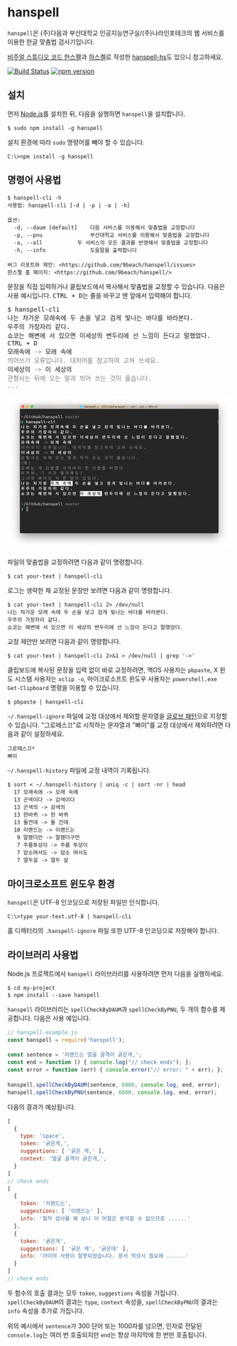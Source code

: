 # hanspell
`hanspell`은 (주)다음과 부산대학교 인공지능연구실/(주)나라인포테크의 웹 서비스를 이용한 한글 맞춤법 검사기입니다.

[비주얼 스튜디오 코드 한스펠](https://github.com/9beach/vscode-hanspell)과 [하스켈](https://www.haskell.org/)로 작성한 [hanspell-hs](https://github.com/9beach/hanspell-hs)도 있으니 참고하세요.

[![Build Status](https://travis-ci.org/9beach/hanspell.svg?branch=master)](https://travis-ci.org/9beach/hanspell) [![npm version](https://badge.fury.io/js/hanspell.svg)](https://badge.fury.io/js/hanspell)

## 설치
먼저 [Node.js](https://nodejs.org/ko/)를 설치한 뒤, 다음을 실행하면 `hanspell`을
설치합니다.
```
$ sudo npm install -g hanspell
```

설치 환경에 따라 `sudo` 명령어를 빼야 할 수 있습니다.
```
C:\>npm install -g hanspell
```

## 명령어 사용법

```
$ hanspell-cli -h
사용법: hanspell-cli [-d | -p | -a | -h] 

옵션:
  -d, --daum [default]	  다음 서비스를 이용해서 맞춤법을 교정합니다
  -p, --pnu               부산대학교 서비스를 이용해서 맞춤법을 교정합니다
  -a, --all 		  두 서비스의 모든 결과를 반영해서 맞춤법을 교정합니다
  -h, --info              도움말을 출력합니다

버그 리포트와 제안: <https://github.com/9beach/hanspell/issues>
한스펠 홈 페이지: <https://github.com/9beach/hanspell/>
```

문장을 직접 입력하거나 클립보드에서 복사해서 맞춤법을 교정할 수 있습니다. 다음은
사용 예시입니다. <kbd>CTRL + D</kbd>는 줄을 바꾸고 맨 앞에서 입력해야 합니다.
<pre>
$ hanspell-cli
나는 차가운 모래속에 두 손을 넣고 검게 빛나는 바다를 바라본다.
우주의 가장자리 같다.
쇼코는 해변에 서 있으면 이세상의 변두리에 선 느낌이 든다고 말했었다.
<kbd>CTRL + D</kbd>
모래속에 <font color=grey>-></font> 모래 속에<font color=grey>
띄어쓰기 오류입니다. 대치어를 참고하여 고쳐 쓰세요.</font>
이세상의 <font color=grey>-></font> 이 세상의<font color=grey>
관형사는 뒤에 오는 말과 띄어 쓰는 것이 옳습니다.
...</font>
</pre>

![스크린샷](https://raw.githubusercontent.com/9beach/hanspell/master/hanspell-screenshot.png "한스펠 스크린샷")

파일의 맞춤법을 교정하려면 다음과 같이 명령합니다.
```
$ cat your-text | hanspell-cli
```
로그는 생략한 채 교정된 문장만 보려면 다음과 같이 명령합니다.
```
$ cat your-text | hanspell-cli 2> /dev/null
나는 차가운 모래 속에 두 손을 넣고 검게 빛나는 바다를 바라본다.
우주의 가장자리 같다.
쇼코는 해변에 서 있으면 이 세상의 변두리에 선 느낌이 든다고 말했었다.
```
교정 제안만 보려면 다음과 같이 명령합니다.
```
$ cat your-text | hanspell-cli 2>&1 > /dev/null | grep '->'
```
클립보드에 복사된 문장을 입력 없이 바로 교정하려면, 맥OS 사용자는 `pbpaste`, 
X 윈도 시스템 사용자는 `xclip -o`, 마이크로소프트 윈도우 사용자는 
`powershell.exe Get-Clipboard` 명령을 이용할 수 있습니다.
```
$ pbpaste | hanspell-cli
```
`~/.hanspell-ignore` 파일에 교정 대상에서 제외할 문자열을 
[글로브 패턴](https://ko.wikipedia.org/wiki/글로브_(프로그래밍))으로 지정할 수
있습니다. "그로떼스끄"로 시작하는 문자열과 "빠이"를 교정 대상에서 제외하려면
다음과 같이 설정하세요.
```
그로떼스끄*
빠이
```
`~/.hanspell-history` 파일에 교정 내역이 기록됩니다.
```
$ sort < ~/.hanspell-history | uniq -c | sort -nr | head 
  17 모래속에 -> 모래 속에
  13 곤색이다 -> 감색이다
  13 곤색의 -> 감색의
  13 한바퀴 -> 한 바퀴
  13 돌껀데 -> 돌 건데
  10 리랜드는 -> 이랜드는
   9 말했더만 -> 말했더구먼
   7 주름투성이 -> 주름 투성이
   7 암소여서도 -> 암소 여서도
   7 열두살 -> 열두 살
```

## 마이크로소프트 윈도우 환경

`hanspell`은 UTF-8 인코딩으로 저장된 파일만 인식합니다.
```
C:\>type your-text.utf-8 | hanspell-cli
```

홈 디렉터리의 `.hanspell-ignore` 파일 또한 UTF-8 인코딩으로 저장해야 합니다.

## 라이브러리 사용법

Node.js 프로젝트에서 `hanspell` 라이브러리를 사용하려면 먼저 다음을 실행하세요.
```
$ cd my-project
$ npm install --save hanspell
```

`hanspell` 라이브러리는 `spellCheckByDAUM`과 `spellCheckByPNU`, 두 개의 
함수를 제공합니다. 다음은 사용 예입니다.
```javascript
// hanspell-example.js
const hanspell = require('hanspell');

const sentence = '리랜드는 얼굴 골격이 굵은게,';
const end = function () { console.log("// check ends"); };
const error = function (err) { console.error("// error: " + err); };

hanspell.spellCheckByDAUM(sentence, 6000, console.log, end, error);
hanspell.spellCheckByPNU(sentence, 6000, console.log, end, error);
```
다음의 결과가 예상됩니다.
```javascript
[
  {
    type: 'space',
    token: '굵은게,',
    suggestions: [ '굵은 게,' ],
    context: '얼굴 골격이 굵은게,',
  }
]
// check ends
[
  {
    token: '리랜드는',
    suggestions: [ '이랜드는' ],
    info: '철자 검사를 해 보니 이 어절은 분석할 수 없으므로 ......'
  },
  {
    token: '굵은게',
    suggestions: [ '굵은 게', '굵은데' ],
    info: '어미의 사용이 잘못되었습니다. 문서 작성시 필요에 ......'
  }
]
// check ends
```
두 함수의 호출 결과는 모두 `token`, `suggestions` 속성을 가집니다.
`spellCheckByDAUM`의 결과는 `type`, `context` 속성을, `spellCheckByPNU`의 결과는 `info` 속성을 추가로 가집니다. 

위의 예시에서 `sentence`가 300 단어 또는 1000자를 넘으면, 인자로 전달된
`console.log`는 여러 번 호출되지만 `end`는 항상 마지막에 한 번만 호출됩니다.
